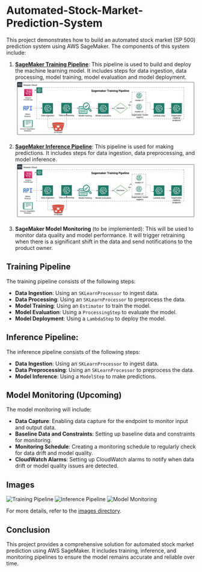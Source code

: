 # Automated-Stock-Market-Prediction-System

This project demonstrates how to build an automated stock market (SP 500) prediction system using AWS SageMaker. The components of this system include:

1. [**SageMaker Training Pipeline**](sagemaker-training-pipeline.ipynb): This pipeline is used to build and deploy the machine learning model. It includes steps for data ingestion, data processing, model training, model evaluation and model deployment. 
![Sagemaker training pipeline](/images/training_pipeline.jpeg)
<!-- Add a blank line here -->

2. [**SageMaker Inference Pipeline**](sagemaker-inference-pipeline.ipynb): This pipeline is used for making predictions. It includes steps for data ingestion, data preprocessing, and model inference.
![Sagemaker training pipeline](/images/training_pipeline.jpeg)
<!-- Add a blank line here -->

3. **SageMaker Model Monitoring** (to be implemented): This will be used to monitor data quality and model performance. It will trigger retraining when there is a significant shift in the data and send notifications to the product owner.

## Training Pipeline

The training pipeline consists of the following steps:
- **Data Ingestion**: Using an `SKLearnProcessor` to ingest data.
- **Data Processing**: Using an `SKLearnProcessor` to preprocess the data.
- **Model Training**: Using an `Estimator` to train the model.
- **Model Evaluation**: Using a `ProcessingStep` to evaluate the model.
- **Model Deployment**: Using a `LambdaStep` to deploy the model.


## Inference Pipeline:

The inference pipeline consists of the following steps:
- **Data Ingestion**: Using an `SKLearnProcessor` to ingest data.
- **Data Preprocessing**: Using an `SKLearnProcessor` to preprocess the data.
- **Model Inference**: Using a `ModelStep` to make predictions.

## Model Monitoring (Upcoming)

The model monitoring will include:
- **Data Capture**: Enabling data capture for the endpoint to monitor input and output data.
- **Baseline Data and Constraints**: Setting up baseline data and constraints for monitoring.
- **Monitoring Schedule**: Creating a monitoring schedule to regularly check for data drift and model quality.
- **CloudWatch Alarms**: Setting up CloudWatch alarms to notify when data drift or model quality issues are detected.

## Images

![Training Pipeline](images/training_pipeline.png)
![Inference Pipeline](images/inference_pipeline.png)
![Model Monitoring](images/model_monitoring.png)

For more details, refer to the [images directory](images/).

## Conclusion

This project provides a comprehensive solution for automated stock market prediction using AWS SageMaker. It includes training, inference, and monitoring pipelines to ensure the model remains accurate and reliable over time.